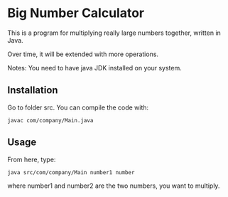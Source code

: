 # Big Number Calculator

This is a program for multiplying really large numbers together, written in Java.

Over time, it will be extended with more operations.

Notes: You need to have java JDK installed on your system.

Installation
----

Go to folder src. You can compile the code with:

	javac com/company/Main.java

Usage
----

From here, type:

	java src/com/company/Main number1 number

where number1 and number2 are the two numbers, you want to multiply.
